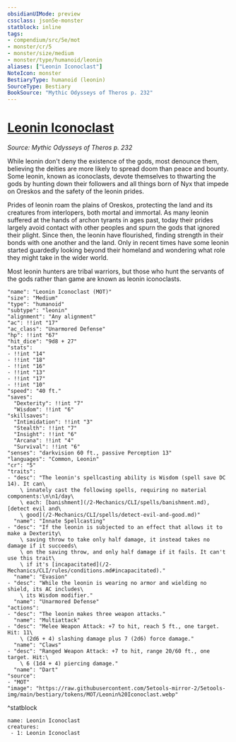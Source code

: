 ```yaml
---
obsidianUIMode: preview
cssclass: json5e-monster
statblock: inline
tags:
- compendium/src/5e/mot
- monster/cr/5
- monster/size/medium
- monster/type/humanoid/leonin
aliases: ["Leonin Iconoclast"]
NoteIcon: monster
BestiaryType: humanoid (leonin)
SourceType: Bestiary
BookSource: "Mythic Odysseys of Theros p. 232"
---
```

# [Leonin Iconoclast](2-Mechanics/CLI/bestiary/humanoid/leonin-iconoclast-mot.md)
*Source: Mythic Odysseys of Theros p. 232*  

While leonin don't deny the existence of the gods, most denounce them, believing the deities are more likely to spread doom than peace and bounty. Some leonin, known as iconoclasts, devote themselves to thwarting the gods by hunting down their followers and all things born of Nyx that impede on Oreskos and the safety of the leonin prides.

Prides of leonin roam the plains of Oreskos, protecting the land and its creatures from interlopers, both mortal and immortal. As many leonin suffered at the hands of archon tyrants in ages past, today their prides largely avoid contact with other peoples and spurn the gods that ignored their plight. Since then, the leonin have flourished, finding strength in their bonds with one another and the land. Only in recent times have some leonin started guardedly looking beyond their homeland and wondering what role they might take in the wider world.

Most leonin hunters are tribal warriors, but those who hunt the servants of the gods rather than game are known as leonin iconoclasts.

```statblock
"name": "Leonin Iconoclast (MOT)"
"size": "Medium"
"type": "humanoid"
"subtype": "leonin"
"alignment": "Any alignment"
"ac": !!int "17"
"ac_class": "Unarmored Defense"
"hp": !!int "67"
"hit_dice": "9d8 + 27"
"stats":
- !!int "14"
- !!int "18"
- !!int "16"
- !!int "13"
- !!int "17"
- !!int "10"
"speed": "40 ft."
"saves":
  "Dexterity": !!int "7"
  "Wisdom": !!int "6"
"skillsaves":
  "Intimidation": !!int "3"
  "Stealth": !!int "7"
  "Insight": !!int "6"
  "Arcana": !!int "4"
  "Survival": !!int "6"
"senses": "darkvision 60 ft., passive Perception 13"
"languages": "Common, Leonin"
"cr": "5"
"traits":
- "desc": "The leonin's spellcasting ability is Wisdom (spell save DC 14). It can\
    \ innately cast the following spells, requiring no material components:\n\n1/day\
    \ each: [banishment](/2-Mechanics/CLI/spells/banishment.md), [detect evil and\
    \ good](/2-Mechanics/CLI/spells/detect-evil-and-good.md)"
  "name": "Innate Spellcasting"
- "desc": "If the leonin is subjected to an effect that allows it to make a Dexterity\
    \ saving throw to take only half damage, it instead takes no damage if it succeeds\
    \ on the saving throw, and only half damage if it fails. It can't use this trait\
    \ if it's [incapacitated](/2-Mechanics/CLI/rules/conditions.md#incapacitated)."
  "name": "Evasion"
- "desc": "While the leonin is wearing no armor and wielding no shield, its AC includes\
    \ its Wisdom modifier."
  "name": "Unarmored Defense"
"actions":
- "desc": "The leonin makes three weapon attacks."
  "name": "Multiattack"
- "desc": "Melee Weapon Attack: +7 to hit, reach 5 ft., one target. Hit: 11\
    \ (2d6 + 4) slashing damage plus 7 (2d6) force damage."
  "name": "Claws"
- "desc": "Ranged Weapon Attack: +7 to hit, range 20/60 ft., one target. Hit:\
    \ 6 (1d4 + 4) piercing damage."
  "name": "Dart"
"source":
- "MOT"
"image": "https://raw.githubusercontent.com/5etools-mirror-2/5etools-img/main/bestiary/tokens/MOT/Leonin%20Iconoclast.webp"
```
^statblock

```encounter-table
name: Leonin Iconoclast
creatures:
 - 1: Leonin Iconoclast
```